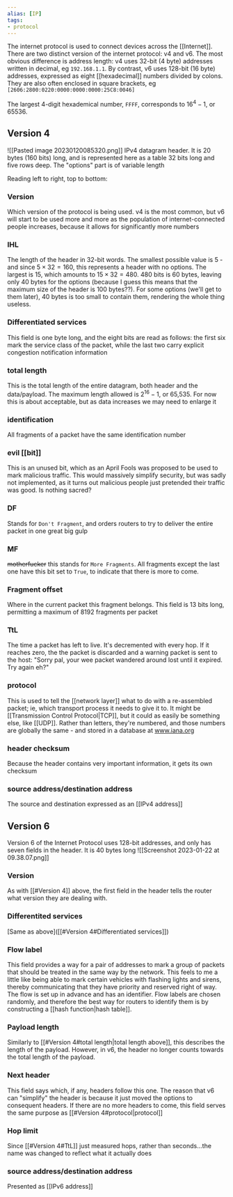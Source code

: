 ```yaml
---
alias: [IP]
tags:
- protocol
---
```

The internet protocol is used to connect devices across the [[Internet]]. There are two distinct version of the internet protocol: v4 and v6. The most obvious difference is address length: v4 uses 32-bit (4 byte) addresses written in decimal, eg `192.168.1.1`. By contrast, v6 uses 128-bit (16 byte) addresses, expressed as eight [[hexadecimal]] numbers divided by colons. They are also often enclosed in square brackets, eg `[2606:2800:0220:0000:0000:0000:25C8:0046]`

The largest 4-digit hexademical number, `FFFF`, corresponds to $16^{4}-1$, or 65536.

## Version 4
![[Pasted image 20230120085320.png]]
IPv4 datagram header. It is 20 bytes (160 bits) long, and is represented here as a table 32 bits long and five rows deep. The "options" part is of variable length

Reading left to right, top to bottom:

### Version
Which version of the protocol is being used. v4 is the most common, but v6 will start to be used more and more as the population of internet-connected people increases, because it allows for significantly more numbers

### IHL
The length of the header in 32-bit words. The smallest possible value is 5 - and since $5\times32=160$, this represents a header with no options. The largest is 15, which amounts to $15\times32=480$. 480 bits is 60 bytes, leaving only 40 bytes for the options (because I guess this means that the maximum size of the header is 100 bytes??). For some options (we'll get to them later), 40 bytes is too small to contain them, rendering the whole thing useless.

### Differentiated services
This field is one byte long, and the eight bits are read as follows: the first six mark the service class of the packet, while the last two carry explicit congestion notification information

### total length
This is the total length of the entire datagram, both header and the data/payload. The maximum length allowed is $2^{16}-1$, or 65,535. For now this is about acceptable, but as data increases we may need to enlarge it

### identification
All fragments of a packet have the same identification number

### evil [[bit]]
This is an unused bit, which as an April Fools was proposed to be used to mark malicious traffic. This would massively simplify security, but was sadly not implemented, as it turns out malicious people just pretended their traffic was good. Is nothing sacred?

### DF
Stands for `Don't Fragment`, and orders routers to try to deliver the entire packet in one great big gulp

### MF
~~motherfucker~~ this stands for `More Fragments`. All fragments except the last one have this bit set to `True`, to indicate that there is more to come.

### Fragment offset
Where in the current packet this fragment belongs. This field is 13 bits long, permitting a maximum of 8192 fragments per packet

### TtL
The time a packet has left to live. It's decremented with every hop. If it reaches zero, the the packet is discarded and a warning packet is sent to the host: "Sorry pal, your wee packet wandered around lost until it expired. Try again eh?"

### protocol
This is used to tell the [[network layer]] what to do with a re-assembled packet; ie, which transport process it needs to give it to. It might be [[Transmission Control Protocol|TCP]], but it could as easily be something else, like [[UDP]]. Rather than letters, they're numbered, and those numbers are globally the same - and stored in a database at www.iana.org

### header checksum
Because the header contains very important information, it gets its own checksum

### source address/destination address
The source and destination expressed as an [[IPv4 address]]


## Version 6
Version 6 of the Internet Protocol uses 128-bit addresses, and only has seven fields in the header. It is 40 bytes long
![[Screenshot 2023-01-22 at 09.38.07.png]]

### Version
As with [[#Version 4]] above, the first field in the header tells the router what version they are dealing with. 

### Differentited services
[Same as above]([[#Version 4#Differentiated services]])

### Flow label
This field provides a way for a pair of addresses to mark a group of packets that should be treated in the same way by the network. This feels to me a little like being able to mark certain vehicles with flashing lights and sirens, thereby communicating that they have priority and reserved right of way. The flow is set up in advance and has an identifier. Flow labels are chosen randomly, and therefore the best way for routers to identify them is by constructing a [[hash function|hash table]]. 

### Payload length
Similarly to [[#Version 4#total length|total length above]], this describes the length of the payload. However, in v6, the header no longer counts towards the total length of the payload. 

### Next header
This field says which, if any, headers follow this one. The reason that v6 can "simplify" the header is because it just moved the options to consequent headers. If there are no more headers to come, this field serves the same purpose as [[#Version 4#protocol|protocol]]

### Hop limit
Since [[#Version 4#TtL]] just measured hops, rather than seconds...the name was changed to reflect what it actually does

### source address/destination address
Presented as [[IPv6 address]]

